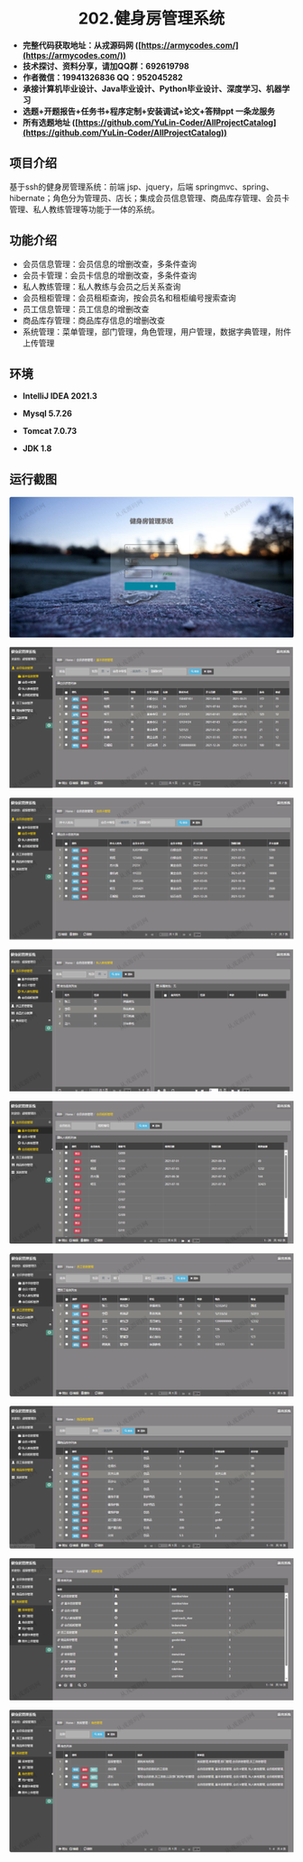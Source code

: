 <p><h1 align="center">202.健身房管理系统</h1></p>

- <b>完整代码获取地址：从戎源码网 ([https://armycodes.com/](https://armycodes.com/))</b>
- <b>技术探讨、资料分享，请加QQ群：692619798</b> 
- <b>作者微信：19941326836  QQ：952045282</b> 
- <b>承接计算机毕业设计、Java毕业设计、Python毕业设计、深度学习、机器学习</b>
- <b>选题+开题报告+任务书+程序定制+安装调试+论文+答辩ppt 一条龙服务</b>
- <b>所有选题地址 ([https://github.com/YuLin-Coder/AllProjectCatalog](https://github.com/YuLin-Coder/AllProjectCatalog)) </b>

## 项目介绍
基于ssh的健身房管理系统：前端 jsp、jquery，后端 springmvc、spring、hibernate；角色分为管理员、店长；集成会员信息管理、商品库存管理、会员卡管理、私人教练管理等功能于一体的系统。

## 功能介绍

- 会员信息管理：会员信息的增删改查，多条件查询
- 会员卡管理：会员卡信息的增删改查，多条件查询
- 私人教练管理：私人教练与会员之后关系查询
- 会员租柜管理：会员租柜查询，按会员名和租柜编号搜索查询
- 员工信息管理：员工信息的增删改查
- 商品库存管理：商品库存信息的增删改查
- 系统管理：菜单管理，部门管理，角色管理，用户管理，数据字典管理，附件上传管理

## 环境

- <b>IntelliJ IDEA 2021.3</b>

- <b>Mysql 5.7.26</b>

- <b>Tomcat 7.0.73</b>

- <b>JDK 1.8</b>

## 运行截图

![](screenshot/1.png)

![](screenshot/2.png)

![](screenshot/3.png)

![](screenshot/4.png)

![](screenshot/5.png)

![](screenshot/6.png)

![](screenshot/7.png)

![](screenshot/8.png)

![](screenshot/9.png)
